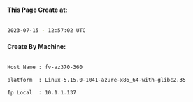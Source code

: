 
   
#### This Page Create at:

```bash

2023-07-15 - 12:57:02 UTC

```

#### Create By Machine:

```bash

Host Name : fv-az370-360

platform  : Linux-5.15.0-1041-azure-x86_64-with-glibc2.35

Ip Local  : 10.1.1.137

```

